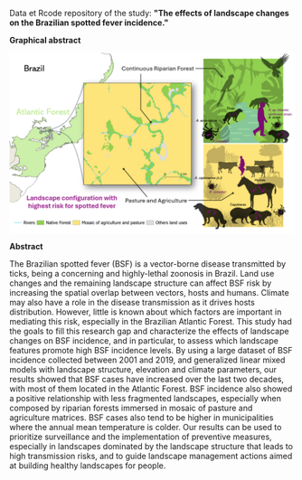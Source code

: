 Data et Rcode repository of the study: **"The effects of landscape changes on the Brazilian spotted fever incidence."**

**Graphical abstract**

<img src="graph_abstract.png" align="center" alt="" />

**Abstract**

The Brazilian spotted fever (BSF) is a vector-borne disease transmitted by ticks, being a concerning and highly-lethal zoonosis in Brazil. Land use changes and the remaining landscape structure can affect BSF risk by increasing the spatial overlap between vectors, hosts and humans. Climate may also have a role in the disease transmission as it drives hosts distribution. However, little is known about which factors are important in mediating this risk, especially in the Brazilian Atlantic Forest. This study had the goals to fill this research gap and characterize the effects of landscape changes on BSF incidence, and in particular, to assess which landscape features promote high BSF incidence levels. By using a large dataset of BSF incidence collected between 2001 and 2019, and generalized linear mixed models with landscape structure, elevation and climate parameters, our results showed that BSF cases have increased over the last two decades, with most of them located in the Atlantic Forest. BSF incidence also showed a positive relationship with less fragmented landscapes, especially when composed by riparian forests immersed in mosaic of pasture and agriculture matrices. BSF cases also tend to be higher in municipalities where the annual mean temperature is colder. Our results can be used to prioritize surveillance and the implementation of preventive measures, especially in landscapes dominated by the landscape structure that leads to high transmission risks, and to guide landscape management actions aimed at building healthy landscapes for people.
